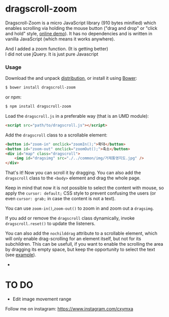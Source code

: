 dragscroll-zoom
==========

Dragscroll-Zoom is a micro JavaScript library (910 bytes minified) which
enables scrolling via holding the mouse button ("drag and drop" or
"click and hold" style, [online
demo](http://asvd.github.io/dragscroll/)). It has no dependencies and
is written in vanilla JavaScript (which means it works anywhere).  

And I added a zoom function. (It is getting better)  
I did not use jQuery. It is just pure Javascript

### Usage


Download the and unpack
[distribution](https://github.com/asvd/dragscroll/releases/download/v0.0.8/dragscroll-0.0.8.tar.gz),
or install it using [Bower](http://bower.io/):

```sh
$ bower install dragscroll-zoom
```

or npm:

```sh
$ npm install dragscroll-zoom
```

Load the `dragscroll.js` in a preferable way (that is an UMD module):

```html
<script src="path/to/dragscroll.js"></script>
```

Add the `dragscroll` class to a scrollable element:

```html
<button id="zoom-in" onclick="zoomIn();">확대</button>
<button id="zoom-out" onclick="zoomOut();">축소</button>
<div id="map" class="dragscroll">
    <img id="dragsimg" src="./../common/img/거제통영지도.jpg" />
</div>
```

That's it! Now you can scroll it by dragging. You can also add the
`dragscroll` class to the `<body>` element and drag the whole page.

Keep in mind that now it is not possible to select the content with
mouse, so apply the `cursor: default;` CSS style to prevent confusing
the users (or even `cursor: grab;` in case the content is not a text).

You can use `zoom-in()`,`zoom-out()` to zoom in and zoom out a `dragsimg`.

If you add or remove the `dragscroll` class dynamically, invoke
`dragscroll.reset()` to update the listeners.

You can also add the `nochilddrag` attribute to a scrollable element,
which will only enable drag-scrolling for an element itself, but not
for its subchildren. This can be usefull, if you want to enable the
scrolling the area by dragging its empty space, but keep the
opportunity to select the text (see
[example](http://asvd.github.io/jailed/demos/web/process/)).

-
TO DO
==========

* Edit image movement range

Follow me on instagram: https://www.instagram.com/cxymxa
